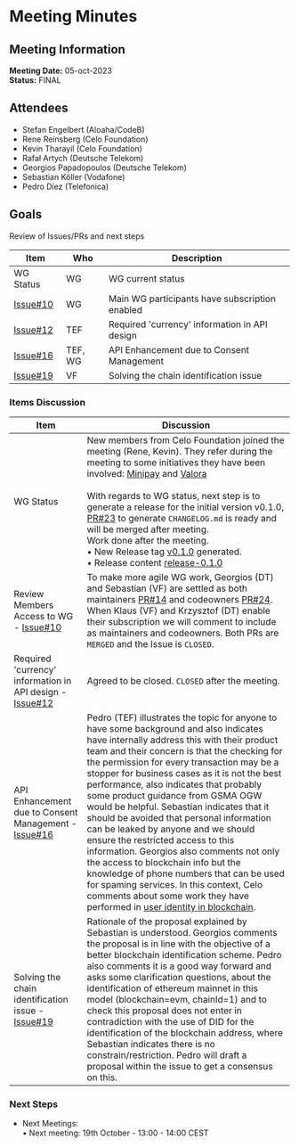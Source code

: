 # Meeting Minutes
## Meeting Information
**Meeting Date:** 05-oct-2023<br/>
**Status:** FINAL

## Attendees

- Stefan Engelbert (Aloaha/CodeB)
- Rene Reinsberg (Celo Foundation)
- Kevin Tharayil (Celo Foundation)
- Rafał Artych (Deutsche Telekom)
- Georgios Papadopoulos (Deutsche Telekom)
- Sebastian Köller (Vodafone)
- Pedro Díez (Telefonica)


## Goals
Review of Issues/PRs and next steps</br>


Item | Who | Description
---- | ---- | ----
WG Status | WG | WG current status 
[Issue#10](https://github.com/camaraproject/BlockchainPublicAddress/issues/10) | WG | Main WG participants have subscription enabled
[Issue#12](https://github.com/camaraproject/BlockchainPublicAddress/issues/12) | TEF | Required 'currency' information in API design
[Issue#16](https://github.com/camaraproject/BlockchainPublicAddress/issues/16) | TEF, WG | API Enhancement due to Consent Management
[Issue#19](https://github.com/camaraproject/BlockchainPublicAddress/issues/19) | VF | Solving the chain identification issue

### Items Discussion

Item | Discussion
---- | ---- 
WG Status | New members from Celo Foundation joined the meeting (Rene, Kevin). They refer during the meeting to some initiatives they have been involved: [Minipay](https://www.opera.com/de/products/minipay) and [Valora](https://valoraapp.com/)<br><br> With regards to WG status, next step is to generate a release for the initial version v0.1.0, [PR#23](https://github.com/camaraproject/BlockchainPublicAddress/pull/23) to generate `CHANGELOG.md` is ready and will be merged after meeting.<br> Work done after the meeting.<br> • New Release tag [v0.1.0](https://github.com/camaraproject/BlockchainPublicAddress/releases/tag/v0.1.0) generated.<br> •  Release content [release-0.1.0](https://github.com/camaraproject/BlockchainPublicAddress/tree/release-0.1.0)
Review Members Access to WG - [Issue#10](https://github.com/camaraproject/BlockchainPublicAddress/issues/10) | To make more agile WG work, Georgios (DT) and Sebastian (VF) are settled as both maintainers [PR#14](https://github.com/camaraproject/BlockchainPublicAddress/pull/14) and codeowners [PR#24](https://github.com/camaraproject/BlockchainPublicAddress/pull/24). When Klaus (VF) and Krzysztof (DT) enable their subscription we will comment to include as maintainers and codeowners. Both PRs are `MERGED` and the Issue is `CLOSED`. 
Required 'currency' information in API design - [Issue#12](https://github.com/camaraproject/BlockchainPublicAddress/issues/12) | Agreed to be closed. `CLOSED` after the meeting.
API Enhancement due to Consent Management - [Issue#16](https://github.com/camaraproject/BlockchainPublicAddress/issues/16) | Pedro (TEF) illustrates the topic for anyone to have some background and also indicates have internally address this with their product team and their concern is that the checking for the permission for every transaction may be a stopper for business cases as it is not the best performance, also indicates that probably some product guidance from GSMA OGW would be helpful. Sebastian indicates that it should be avoided that personal information can be leaked by anyone and we should ensure the restricted access to this information. Georgios also comments not only the access to blockchain info but the knowledge of phone numbers that can be used for spaming services. In this context, Celo comments about some work they have performed in [user identity in blockchain](https://docs.celo.org/protocol/identity/odis-use-case-phone-number-privacy).
Solving the chain identification issue - [Issue#19](https://github.com/camaraproject/BlockchainPublicAddress/issues/19) | Rationale of the proposal explained by Sebastian is understood. Georgios comments the proposal is in line with the objective of a better blockchain identification scheme. Pedro also comments it is a good way forward and asks some clarification questions, about the identification of ethereum mainnet in this model (blockchain=evm, chainId=1) and to check this proposal does not enter in contradiction with the use of DID for the identification of the blockchain address, where Sebastian indicates there is no constrain/restriction. Pedro will draft a proposal within the issue to get a consensus on this.


### Next Steps
- Next Meetings:<br/>
	• Next meeting: 19th October - 13:00 - 14:00 CEST<br/>
